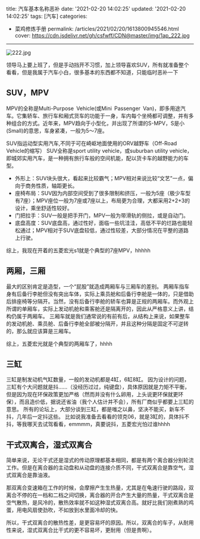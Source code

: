 title: 汽车基本名称恶补
date: '2021-02-20 14:02:25'
updated: '2021-02-20 14:02:25'
tags: [汽车]
categories: 
- 菜鸡修炼手册
permalink: /articles/2021/02/20/1613800945546.html
cover: https://cdn.jsdelivr.net/gh/csfwff/CDN@master/img/1ap_222.jpg
---
![222.jpg](https://cdn.jsdelivr.net/gh/csfwff/CDN@master/img/1ap_222.jpg)


领导马上要上班了，但是手动挡开不习惯，加上领导喜欢SUV，所有就准备整个看看，但是我属于汽车小白，很多基本的东西都不知道，只能临时恶补一下

## SUV，MPV

MPV的全称是Multi-Purpose Vehicle(或Mini Passenger Van)，即多用途汽车。它集轿车、旅行车和厢式货车的功能于一身，车内每个坐椅都可调整，并有多种组合的方式。近年来，MPV趋向于小型化，并出现了所谓的S-MPV，S是小(Small)的意思，车身紧凑，一般为5～7座。

SUV指运动型实用汽车,不同于可在崎岖地面使用的ORV越野车（Off-Road Vehicle的缩写） SUV全称是sport utility vehicle，或suburban utility vehicle，即城郊实用汽车，是一种拥有旅行车般的空间机能，配以货卡车的越野能力的车型。

* 外形上：SUV块头很大，看起来比较霸气；MPV相对来说比较“文艺”一点，偏向于商务性质，轴距更长。
* 座椅布局：SUV因为内部空间受到了很多限制和挤压，一般为5座（极少车型有7座）；MPV座位一般为7座或7座以上，布局更为合理，大都采用2+2+3的设计，乘坐舒适性较好。
* 门把拉手：SUV一般是把手开门，MPV一般为带滑轨的侧拉，或是自动门。
* 底盘高度：SUV底盘高，通过性好，面临一些坑洼洼，高低不平的烂路也能轻松通过；MPV相对于SUV底盘较低，通过性较差，大部分情况在平整的道路上行驶。

综上，我现在开着的五菱宏光s1就是个典型的7座MPV，hhhhh

## 两厢，三厢

最大的区别肯定是造型，一个“屁股”就造成两厢车与三厢车的差别。
两厢车指车身有后备行李舱但没有突出车体，实际上乘员舱和后备行李舱是一体的，只是借助后排座椅等分隔开。当然，没有后备行李舱的轿车也算是正规的两厢车。而外观上所谓的单厢车，实际上发动机舱和乘客舱还是隔离开的，因此从严格意义上讲，结构仍属于两厢车。
三厢车就是我们通常说的有前有后，从结构上来说，如果整车的发动机舱、乘员舱、后备行李舱全部被分隔开，并且这种分隔是固定不可逆转的，那么就应该算是三厢车。

综上，五菱宏光就是个典型的两厢车了，hhhh

## 三缸

三缸是制发动机气缸数量，一般的发动机都是4缸，6缸8缸。
因为设计的问题，三缸有个大问题就是抖……（没经历过过，纯键盘），具体原因就是力矩不平衡，但是因为现在环保政策更加严格（然而并没有什么卵用，上头说更环保就更环保），而且造价低，据说还省油（我个人估计并不会），所有厂商似乎都要上三缸的意思。
所有的论坛上，大部分谈到三缸，都是嗤之以鼻，坚决不能买，新车不抖，几年后一定抖这些。
比如说我准备去看看的领克06，就是3缸的，具体抖不抖，等我哪天去试驾看看，emmmm，真要说抖，五菱宏光怕过谁hhhh

## 干式双离合，湿式双离合

简单来说，无论干式还是湿式的传动原理都基本相同，都是有两个离合器分别轮流工作。但是在离合器的主动盘和从动盘的连接介质不同，干式双离合是靠空气，湿式双离合是靠油液。

那双离合变速箱在工作的时候，会摩擦产生生热量，尤其是在龟速行驶的路段，双离合不停的在一档和二档之间切换，离合器的开合产生大量的热量，干式双离合是空气散热，是风冷的，散热效率就不如这种湿式双离合高。就好比我们刚煮熟的鸡蛋，用电风扇使劲吹，不如放到水里面冷却的快。

所以，干式双离合的散热性差，是更容易坏的原因。所以，双离合的车子，从耐用性来说，湿式双离合比干式的更不容易坏，更耐用（但是贵啊）。






